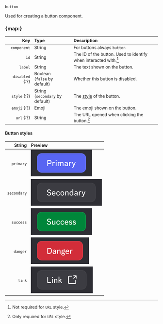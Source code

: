 `button`

Used for creating a button component.


### {map:}

|             Key | Type                               | Description                                                               |
|----------------:|:-----------------------------------|:--------------------------------------------------------------------------|
|     `component` | String                             | For buttons always `button`                                               |
|            `id` | String                             | The ID of the button. Used to identify when interacted with.[^1]          |
|         `label` | String                             | The text shown on the button.                                             |
| `disabled` {:?} | Boolean<br>(`false` by default)    | Whether this button is disabled.                                          |
|    `style` {:?} | String<br>(`secondary` by default) | The [style](/parsables/components/button.md#button-styles) of the button. |
|    `emoji` {:?} | [Emoji](/parsables/emoji.md)       | The emoji shown on the button.                                            |
|      `url` {:?} | String                             | The URL opened when clicking the button.[^2]                              |

#### Button styles

|      String | Preview                                     |
|------------:|:--------------------------------------------|
|   `primary` | ![Primary](/assets/buttons/primary.svg)     |
| `secondary` | ![Secondary](/assets/buttons/secondary.svg) |
|   `success` | ![Success](/assets/buttons/success.svg)     |
|    `danger` | ![Danger](/assets/buttons/danger.svg)       |
|      `link` | ![Link](/assets/buttons/link.svg)           |


[^1]: Not required for `URL` style.
[^2]: Only required for `URL` style.